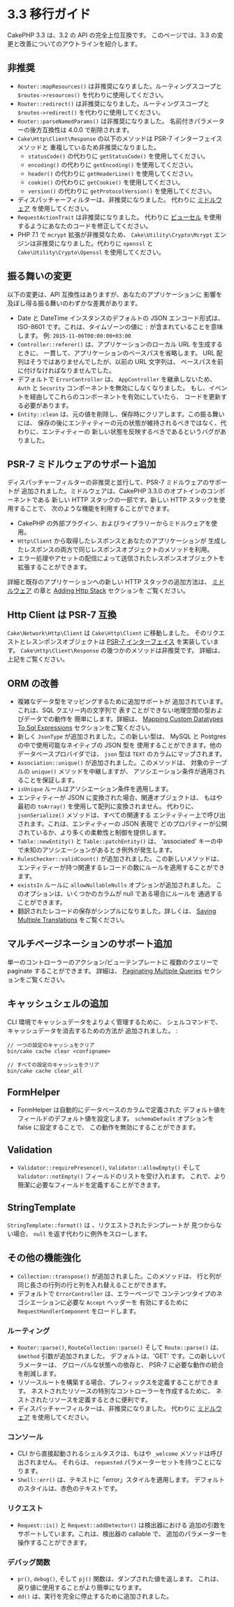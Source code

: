 # 3.3 移行ガイド

CakePHP 3.3 は、3.2 の API の完全上位互換です。
このページでは、3.3 の変更と改善についてのアウトラインを紹介します。

## 非推奨

- `Router::mapResources()` は非推奨になりました。ルーティングスコープと
  `$routes->resources()` を代わりに使用してください。
- `Router::redirect()` は非推奨になりました。ルーティングスコープと
  `$routes->redirect()` を代わりに使用してください。
- `Router::parseNamedParams()` は非推奨になりました。
  名前付きパラメーターの後方互換性は 4.0.0 で削除されます。
- `Cake\Http\Client\Response` の以下のメソッドは PSR-7 インターフェイスメソッドと
  重複しているため非推奨になりました。
  - `statusCode()` の代わりに `getStatusCode()` を使用してください。
  - `encoding()` の代わりに `getEncoding()` を使用してください。
  - `header()` の代わりに `getHeaderLine()` を使用してください。
  - `cookie()` の代わりに `getCookie()` を使用してください。
  - `version()` の代わりに `getProtocolVersion()` を使用してください。
- ディスパッチャーフィルターは、非推奨になりました。
  代わりに [ミドルウェア](../controllers/middleware) を使用してください。
- `RequestActionTrait` は非推奨になりました。
  代わりに [ビューセル](../views/cells) を使用するようにあなたのコードを修正してください。
- PHP 7.1 で `mcrypt` 拡張が非推奨なため、 `Cake\Utility\Crypto\Mcrypt`
  エンジンは非推奨になりました。代わりに `openssl` と
  `Cake\Utility\Crypto\Openssl` を使用してください。

## 振る舞いの変更

以下の変更は、API 互換性はありますが、あなたのアプリケーションに
影響を及ぼし得る振る舞いのわずかな差異があります。

- Date と DateTime インスタンスのデフォルトの JSON エンコード形式は、
  ISO-8601 です。これは、タイムゾーンの値に `:` が含まれていることを意味します。
  例: `2015-11-06T00:00:00+03:00`
- `Controller::referer()` は、アプリケーションのローカル URL を生成するときに、
  一貫して、アプリケーションのベースパスを省略します。
  URL 配列はそうではありませんでしたが、以前の URL 文字列は、
  ベースパスを前に付けなければなりませんでした。
- デフォルトで `ErrorController` は、 `AppController` を継承しないため、
  `Auth` と `Security` コンポーネントを無効にしなくなりました。
  もし、イベントを経由してこれらのコンポーネントを有効にしていたら、
  コードを更新する必要があります。
- `Entity::clean` は、元の値を削除し、保存時にクリアします。この振る舞いには、
  保存の後にエンティティーの元の状態が維持されるべきではなく、代わりに、エンティティーの
  新しい状態を反映するべきであるというバグがありました。

## PSR-7 ミドルウェアのサポート追加

ディスパッチャーフィルターの非推奨と並行して、PSR-7 ミドルウェアのサポートが
追加されました。ミドルウェアは、CakePHP 3.3.0 のオプトインのコンポーネントである
新しい HTTP スタックの一部です。新しい HTTP スタックを使用することで、
次のような機能を利用することができます。

- CakePHP の外部プラグイン、およびライブラリーからミドルウェアを使用。
- `Http\Client` から取得したレスポンスとあなたのアプリケーションが
  生成したレスポンスの両方で同じレスポンスオブジェクトのメソッドを利用。
- エラー処理やアセットの配信によって送信されたレスポンスオブジェクトを
  拡張することができます。

詳細と既存のアプリケーションへの新しい HTTP スタックの追加方法は、
[ミドルウェア](../controllers/middleware) の章と [Adding Http Stack](../development/application#adding-http-stack) セクションを
ご覧ください。

## Http Client は PSR-7 互換

`Cake\Network\Http\Client` は `Cake\Http\Client` に移動しました。
そのリクエストとレスンポンスオブジェクトは [PSR-7 インターフェイス](https://www.php-fig.org/psr/psr-7/) を実装しています。
`Cake\Http\Client\Response` の幾つかのメソッドは非推奨です。
詳細は、上記をご覧ください。

## ORM の改善

- 複雑なデータ型をマッピングするために追加サポートが
  追加されています。これは、SQL クエリー内の文字列で
  表すことができない地理空間の型およびデータでの動作を
  簡単にします。詳細は、
  [Mapping Custom Datatypes To Sql Expressions](../orm/database-basics#mapping-custom-datatypes-to-sql-expressions)
  セクションをご覧ください。
- 新しく `JsonType` が追加されました。この新しい型は、
  MySQL と Postgres の中で使用可能なネイティブの JSON 型を
  使用することができます。他のデータベースプロバイダでは、
  `json` 型は `TEXT` のカラムにマップされます。
- `Association::unique()` が追加されました。このメソッドは、
  対象のテーブルの `unique()` メソッドを中継しますが、
  アソシエーション条件が適用されることを保証します。
- `isUnique` ルールはアソシエーション条件を適用します。
- エンティティーが JSON に変換された場合、関連オブジェクトは、
  もはや最初の `toArray()` を使用して配列に変換されません。
  代わりに、 `jsonSerialize()` メソッドは、すべての関連する
  エンティティー上で呼び出されます。これは、エンティティーの JSON 表現で
  どのプロパティーが公開されているか、より多くの柔軟性と制御を提供します。
- `Table::newEntity()` と `Table::patchEntity()` は、
  'associated' キーの中で未知のアソシエーションがあるとき例外が発生します。
- `RulesChecker::validCount()` が追加されました。この新しいメソッドは、
  エンティティーが持つ関連するレコードの数にルールを適用することができます。
- `existsIn` ルールに `allowNullableNulls` オプションが追加されました。
  このオプションは、いくつかのカラムが null である場合にルールを
  通過することができます。
- 翻訳されたレコードの保存がシンプルになりました。詳しくは、
  [Saving Multiple Translations](../orm/behaviors/translate#saving-multiple-translations) をご覧ください。

## マルチページネーションのサポート追加

単一のコントローラーのアクション/ビューテンプレートに
複数のクエリーで paginate することができます。 詳細は、
[Paginating Multiple Queries](../controllers/components/pagination#paginating-multiple-queries) セクションをご覧ください。

## キャッシュシェルの追加

CLI 環境でキャッシュデータをよりよく管理するために、
シェルコマンドで、キャッシュデータを消去するための方法が
追加されました。 :

``` text
// 一つの設定のキャッシュをクリア
bin/cake cache clear <configname>

// すべての設定のキャッシュをクリア
bin/cake cache clear_all
```

## FormHelper

- FormHelper は自動的にデータベースのカラムで定義された
  デフォルト値をフィールドのデフォルト値を設定します。
  `schemaDefault` オプションを false に設定することで、
  この動作を無効にすることができます。

## Validation

- `Validator::requirePresence()`, `Validator::allowEmpty()`
  そして `Validator::notEmpty()` フィールドのリストを受け入れます。
  これで、より簡潔に必要なフィールドを定義することができます。

## StringTemplate

`StringTemplate::format()` は 、リクエストされたテンプレートが
見つからない場合、 `null` を返す代わりに例外をスローします。

## その他の機能強化

- `Collection::transpose()` が追加されました。このメソッドは、
  行と列が同じ長さの行列の行と列を入れ替えることができます。
- デフォルトで `ErrorController` は、エラーページで
  コンテンツタイプのネゴシエーションに必要な `Accept` ヘッダーを
  有効にするために `RequestHandlerComponent` をロードします。

### ルーティング

- `Router::parse()`, `RouteCollection::parse()` そして
  `Route::parse()` は、 `$method` 引数が追加されました。
  デフォルトは、'GET' です。この新しいパラメーターは、
  グローバルな状態への依存と、 PSR-7 に必要な動作の統合を削減します。
- リソースルートを構築する場合、プレフィックスを定義することができます。
  ネストされたリソースの特別なコントローラーを作成するために、
  ネストされたリソースを定義するときに便利です。
- ディスパッチャーフィルターは、非推奨になりました。
  代わりに [ミドルウェア](../controllers/middleware) を使用してください。

### コンソール

- CLI から直接起動されるシェルタスクは、もはや `_welcome`
  メソッドは呼び出されません。
  それらは、 `requested` パラメーターセットを持つことになります。
- `Shell::err()` は、テキストに「error」スタイルを適用します。
  デフォルトのスタイルは、赤色のテキストです。

### リクエスト

- `Request::is()` と `Request::addDetector()` は検出器における
  追加の引数をサポートしています。これは、検出器の callable で、
  追加のパラメーターを操作することができます。

### デバッグ関数

- `pr()`, `debug()`, そして `pj()` 関数は、ダンプされた値を返します。
  これは、戻り値に使用することがより簡単になります。
- `dd()` は、実行を完全に停止するために追加されました。
